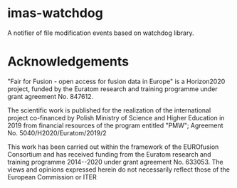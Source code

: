 # imas-watchdog

A notifier of file modification events based on watchdog library.

# Acknowledgements

"Fair for Fusion - open access for fusion data in Europe" is a
Horizon2020 project, funded by the Euratom research and training
programme under grant agreement No. 847612.

The scientific work is published for the realization of the
international project co-financed by Polish Ministry of Science and
Higher Education in 2019 from financial resources of the program
entitled "PMW"; Agreement No. 5040/H2020/Euratom/2019/2

This work has been carried out within the framework of the EUROfusion
Consortium and has received funding from the Euratom research and
training programme 2014--2020 under grant agreement No. 633053. The
views and opinions expressed herein do not necessarily reflect those of
the European Commission or ITER
